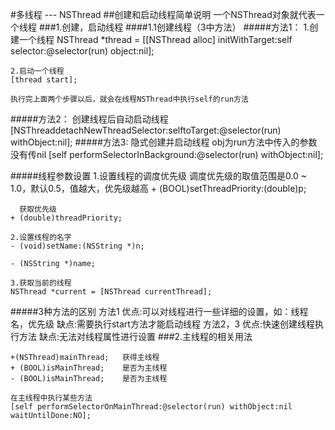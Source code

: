 #多线程 --- NSThread
##创建和启动线程简单说明
    一个NSThread对象就代表一个线程
###1.创建，启动线程
####1.1创建线程（3中方法）
#####方法1：
    1.创建一个线程
	NSThread *thread = [[NSThread alloc] initWithTarget:self selector:@selector(run) object:nil];
	
	2.启动一个线程
	[thread start];
	
    执行完上面两个步骤以后，就会在线程NSThread中执行self的run方法
    
#####方法2：
	创建线程后自动启动线程
	[NSThreaddetachNewThreadSelector:selftoTarget:@selector(run) withObject:nil];
#####方法3:
	隐式创建并启动线程  obj为run方法中传入的参数 没有传nil
	[self performSelectorInBackground:@selector(run) withObject:nil];

#####线程参数设置
	1.设置线程的调度优先级 调度优先级的取值范围是0.0 ~ 1.0，默认0.5，值越大，优先级越高
    + (BOOL)setThreadPriority:(double)p;
    
      获取优先级
    + (double)threadPriority;
    
    2.设置线程的名字
    - (void)setName:(NSString *)n;
    
    - (NSString *)name;
    
    3.获取当前的线程
    NSThread *current = [NSThread currentThread];
#####3种方法的区别
	方法1  优点:可以对线程进行一些详细的设置，如：线程名，优先级
		  缺点:需要执行start方法才能启动线程
	方法2，3 优点:快速创建线程执行方法 
	 		缺点:无法对线程属性进行设置
###2.主线程的相关用法
	
	+(NSThread)mainThread;   获得主线程
	+ (BOOL)isMainThread;    是否为主线程
	- (BOOL)isMainThread;    是否为主线程
	
	在主线程中执行某些方法
	[self performSelectorOnMainThread:@selector(run) withObject:nil waitUntilDone:NO];